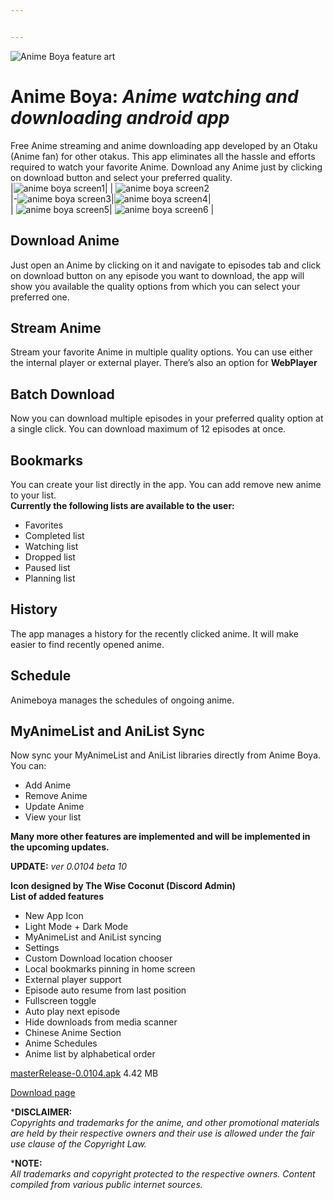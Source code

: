 ```yaml
---


---
```


<p><img src="https://github.com/Tu2l/AnimeBoya/blob/master/banner.png" alt="Anime Boya feature art"></p>
<h1 id="anime-boya-anime-watching-and-downloading-android-app">Anime Boya: <em>Anime watching and downloading android app</em></h1>
<p>Free Anime streaming and anime downloading app developed by an Otaku (Anime fan) for other otakus. This app eliminates all the hassle and efforts required to watch your favorite Anime. Download any Anime just by clicking on download button and select your preferred quality.<br>
|<img src="https://github.com/Tu2l/AnimeBoya/blob/master/screen_1.png" alt="anime boya screen1">|  | <img src="https://github.com/Tu2l/AnimeBoya/blob/master/screen_2.png" alt="anime boya screen2"><br>
|-<img src="https://github.com/Tu2l/AnimeBoya/blob/master/screen_3.png" alt="anime boya screen3">|<img src="https://github.com/Tu2l/AnimeBoya/blob/master/screen_4.png" alt="anime boya screen4">|<br>
|  <img src="https://github.com/Tu2l/AnimeBoya/blob/master/screen_5.png" alt="anime boya screen5">| <img src="https://github.com/Tu2l/AnimeBoya/blob/master/screen_6.png" alt="anime boya screen6"> |</p>
<h2 id="download-anime">Download Anime</h2>
<p>Just open an Anime by clicking on it and navigate to episodes tab and click on download button on any episode you want to download, the app will show you available the quality options from which you can select your preferred one.</p>
<h2 id="stream-anime">Stream Anime</h2>
<p>Stream your favorite Anime in multiple quality options. You can use either the internal player or external player. There’s also an option for <strong>WebPlayer</strong></p>
<h2 id="batch-download">Batch Download</h2>
<p>Now you can download multiple episodes in your preferred quality option at a single click. You can download maximum of 12 episodes at once.</p>
<h2 id="bookmarks">Bookmarks</h2>
<p>You can create your list directly in the app. You can add remove new anime to your list.<br>
<strong>Currently the following lists are available to the user:</strong></p>
<ul>
<li>Favorites</li>
<li>Completed list</li>
<li>Watching list</li>
<li>Dropped list</li>
<li>Paused list</li>
<li>Planning list</li>
</ul>
<h2 id="history">History</h2>
<p>The app manages a history for the recently clicked anime. It will make easier to find recently opened anime.</p>
<h2 id="schedule">Schedule</h2>
<p>Animeboya manages the schedules of ongoing anime.</p>
<h2 id="myanimelist-and-anilist-sync">MyAnimeList and AniList Sync</h2>
<p>Now sync your MyAnimeList and AniList libraries directly from Anime Boya.<br>
You can:</p>
<ul>
<li>Add Anime</li>
<li>Remove Anime</li>
<li>Update Anime</li>
<li>View your list</li>
</ul>
<p><strong>Many more other features are implemented and will be implemented in the upcoming updates.</strong></p>
<p><strong>UPDATE:</strong> <em>ver 0.0104 beta 10</em></p>
<p><strong>Icon designed by The Wise Coconut (Discord Admin)</strong><br>
<strong>List of added features</strong></p>
<ul>
<li>New App Icon</li>
<li>Light Mode + Dark Mode</li>
<li>MyAnimeList and AniList syncing</li>
<li>Settings</li>
<li>Custom Download location chooser</li>
<li>Local bookmarks pinning in home screen</li>
<li>External player support</li>
<li>Episode auto resume from last position</li>
<li>Fullscreen toggle</li>
<li>Auto play next episode</li>
<li>Hide downloads from media scanner</li>
<li>Chinese Anime Section</li>
<li>Anime Schedules</li>
<li>Anime list by alphabetical order</li>
</ul>
<p><a href="https://github.com/Tu2l/AnimeBoya/releases/download/br10/masterRelease-0.0104.apk">masterRelease-0.0104.apk</a> 4.42 MB</p>
<p><a href="https://github.com/Tu2l/AnimeBoya/releases/latest">Download page</a></p>
<p>*<strong>DISCLAIMER:</strong><br>
<em>Copyrights and trademarks for the anime, and other promotional materials are held by their respective owners and their use is allowed under the fair use clause of the Copyright Law.</em></p>
<p>*<strong>NOTE:</strong><br>
<em>All trademarks and copyright protected to the respective owners. Content compiled from various public internet sources.</em></p>

